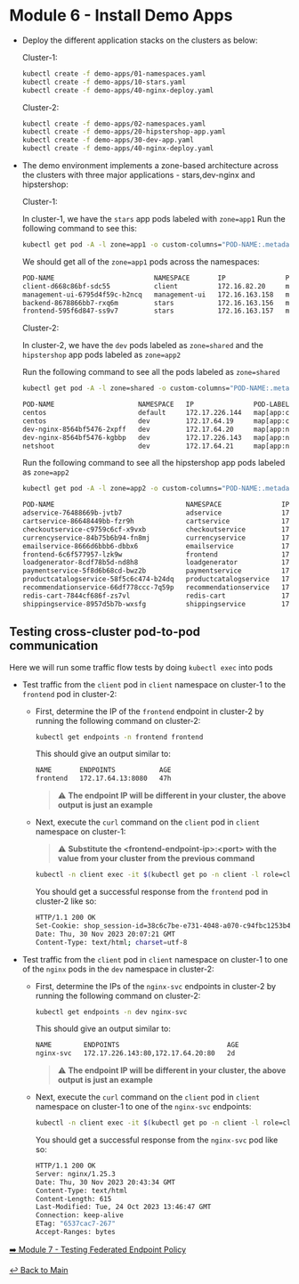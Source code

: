# Module 6 - Install Demo Apps

- Deploy the different application stacks on the clusters as below:
  
  Cluster-1:

  ```bash
  kubectl create -f demo-apps/01-namespaces.yaml
  kubectl create -f demo-apps/10-stars.yaml
  kubectl create -f demo-apps/40-nginx-deploy.yaml
  ```

  Cluster-2:

  ```bash
  kubectl create -f demo-apps/02-namespaces.yaml
  kubectl create -f demo-apps/20-hipstershop-app.yaml
  kubectl create -f demo-apps/30-dev-app.yaml
  kubectl create -f demo-apps/40-nginx-deploy.yaml
  ```

- The demo environment implements a zone-based architecture across the clusters with three major applications - stars,dev-nginx and hipstershop:

  Cluster-1:

  In cluster-1, we have the ```stars``` app pods labeled with ```zone=app1```
  Run the following command to see this:

  ```bash
  kubectl get pod -A -l zone=app1 -o custom-columns="POD-NAME:.metadata.name,NAMESPACE:.metadata.namespace,IP:.status.podIP,POD-LABELS:.metadata.labels"
  ```

  We should get all of the ```zone=app1``` pods across the namespaces:

  ```bash
  POD-NAME                         NAMESPACE       IP               POD-LABELS
  client-d668c86bf-sdc55           client          172.16.82.20     map[pod-template-hash:d668c86bf role:client zone:app1]
  management-ui-6795d4f59c-h2ncq   management-ui   172.16.163.158   map[pod-template-hash:6795d4f59c role:management-ui zone:app1]
  backend-8678866bb7-rxq6m         stars           172.16.163.156   map[pod-template-hash:8678866bb7 role:backend zone:app1]
  frontend-595f6d847-ss9v7         stars           172.16.163.157   map[pod-template-hash:595f6d847 role:frontend zone:app1]
  ```

  Cluster-2:

  In cluster-2, we have the ```dev``` pods labeled as ```zone=shared``` and the ```hipstershop``` app pods labeled as ```zone=app2```

  Run the following command to see all the pods labeled as ```zone=shared```

  ```bash
  kubectl get pod -A -l zone=shared -o custom-columns="POD-NAME:.metadata.name,NAMESPACE:.metadata.namespace,IP:.status.podIP,POD-LABELS:.metadata.labels"
  ```

  ```bash
  POD-NAME                     NAMESPACE   IP               POD-LABELS
  centos                       default     172.17.226.144   map[app:centos zone:shared]
  centos                       dev         172.17.64.19     map[app:centos zone:shared]
  dev-nginx-8564bf5476-2xpff   dev         172.17.64.20     map[app:nginx pod-template-hash:8564bf5476 security:strict zone:shared]
  dev-nginx-8564bf5476-kgbbp   dev         172.17.226.143   map[app:nginx pod-template-hash:8564bf5476 security:strict zone:shared]
  netshoot                     dev         172.17.64.21     map[app:netshoot zone:shared]
  ```

  Run the following command to see all the hipstershop app pods labeled as ```zone=app2```

  ```bash
  kubectl get pod -A -l zone=app2 -o custom-columns="POD-NAME:.metadata.name,NAMESPACE:.metadata.namespace,IP:.status.podIP,POD-LABELS:.metadata.labels"
  ```

  ```bash
  POD-NAME                                 NAMESPACE               IP               POD-LABELS
  adservice-76488669b-jvtb7                adservice               172.17.226.142   map[app:adservice pod-template-hash:76488669b zone:app2]
  cartservice-86648449bb-fzr9h             cartservice             172.17.64.16     map[app:cartservice pod-template-hash:86648449bb zone:app2]
  checkoutservice-c9759c6cf-x9vxb          checkoutservice         172.17.64.11     map[app:checkoutservice pod-template-hash:c9759c6cf zone:app2]
  currencyservice-84b75b6b94-fn8mj         currencyservice         172.17.64.17     map[app:currencyservice pod-template-hash:84b75b6b94 zone:app2]
  emailservice-8666d6bbb6-dbbx6            emailservice            172.17.64.10     map[app:emailservice pod-template-hash:8666d6bbb6 zone:app2]
  frontend-6c6f577957-lzk9w                frontend                172.17.64.13     map[app:frontend pod-template-hash:6c6f577957 zone:app2]
  loadgenerator-8cdf78b5d-nd8h8            loadgenerator           172.17.64.23     map[app:loadgenerator pod-template-hash:8cdf78b5d zone:app2]
  paymentservice-5f8d6b68cd-bwz2b          paymentservice          172.17.64.14     map[app:paymentservice pod-template-hash:5f8d6b68cd zone:app2]
  productcatalogservice-58f5c6c474-b24dq   productcatalogservice   172.17.64.15     map[app:productcatalogservice pod-template-hash:58f5c6c474 zone:app2]
  recommendationservice-66df778ccc-7q59p   recommendationservice   172.17.64.12     map[app:recommendationservice pod-template-hash:66df778ccc zone:app2]
  redis-cart-7844cf686f-zs7vl              redis-cart              172.17.226.141   map[app:redis-cart pod-template-hash:7844cf686f zone:app2]
  shippingservice-8957d5b7b-wxsfg          shippingservice         172.17.64.18     map[app:shippingservice pod-template-hash:8957d5b7b zone:app2]
  ```

## Testing cross-cluster pod-to-pod communication

Here we will run some traffic flow tests by doing ```kubectl exec``` into pods

- Test traffic from the ```client``` pod in ```client``` namespace on cluster-1 to the ```frontend``` pod in cluster-2:
  
  - First, determine the IP of the ```frontend``` endpoint in cluster-2 by running the following command on cluster-2:

    ```bash
    kubectl get endpoints -n frontend frontend
    ```

    This should give an output similar to:

    ```bash
    NAME       ENDPOINTS           AGE
    frontend   172.17.64.13:8080   47h
    ```

    > :warning: **The endpoint IP will be different in your cluster, the above output is just an example**

  - Next, execute the ```curl``` command on the ```client``` pod in ```client``` namespace on cluster-1:
  
    > :warning: **Substitute the \<frontend-endpoint-ip\>:\<port\> with the value from your cluster from the previous command**

    ```bash
    kubectl -n client exec -it $(kubectl get po -n client -l role=client -ojsonpath='{.items[0].metadata.name}')  -- /bin/bash -c 'curl -m3 -I http://<frontend-endpoint-ip>:<port>'
    ```

    You should get a successful response from the ```frontend``` pod in cluster-2 like so:

    ```bash
    HTTP/1.1 200 OK
    Set-Cookie: shop_session-id=38c6c7be-e731-4048-a070-c94fbc1253b4; Max-Age=172800
    Date: Thu, 30 Nov 2023 20:07:21 GMT
    Content-Type: text/html; charset=utf-8
    ```

- Test traffic from the ```client``` pod in ```client``` namespace on cluster-1 to one of the ```nginx``` pods in the ```dev``` namespace in cluster-2:

  - First, determine the IPs of the ```nginx-svc``` endpoints in cluster-2 by running the following command on cluster-2:

    ```bash
    kubectl get endpoints -n dev nginx-svc
    ```

    This should give an output similar to:

    ```bash
    NAME        ENDPOINTS                           AGE
    nginx-svc   172.17.226.143:80,172.17.64.20:80   2d
    ```

    > :warning: **The endpoint IP will be different in your cluster, the above output is just an example**

  - Next, execute the ```curl``` command on the ```client``` pod in ```client``` namespace on cluster-1 to one of the ```nginx-svc``` endpoints:

    ```bash
    kubectl -n client exec -it $(kubectl get po -n client -l role=client -ojsonpath='{.items[0].metadata.name}')  -- /bin/bash -c 'curl -m3 -I http://<nginx-svc-endpoint-ip>:<port>'
    ```

    You should get a successful response from the ```nginx-svc``` pod like so:

    ```bash
    HTTP/1.1 200 OK
    Server: nginx/1.25.3
    Date: Thu, 30 Nov 2023 20:43:34 GMT
    Content-Type: text/html
    Content-Length: 615
    Last-Modified: Tue, 24 Oct 2023 13:46:47 GMT
    Connection: keep-alive
    ETag: "6537cac7-267"
    Accept-Ranges: bytes
    ```

[:arrow_right: Module 7 - Testing Federated Endpoint Policy](module-7-test-fed-endpoints.md) <br>

[:leftwards_arrow_with_hook: Back to Main](../README.md)
